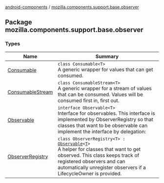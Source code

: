[android-components](../index.md) / [mozilla.components.support.base.observer](./index.md)

## Package mozilla.components.support.base.observer

### Types

| Name | Summary |
|---|---|
| [Consumable](-consumable/index.md) | `class Consumable<T>`<br>A generic wrapper for values that can get consumed. |
| [ConsumableStream](-consumable-stream/index.md) | `class ConsumableStream<T>`<br>A generic wrapper for a stream of values that can be consumed. Values will be consumed first in, first out. |
| [Observable](-observable/index.md) | `interface Observable<T>`<br>Interface for observables. This interface is implemented by ObserverRegistry so that classes that want to be observable can implement the interface by delegation: |
| [ObserverRegistry](-observer-registry/index.md) | `class ObserverRegistry<T> : `[`Observable`](-observable/index.md)`<`[`T`](-observer-registry/index.md#T)`>`<br>A helper for classes that want to get observed. This class keeps track of registered observers and can automatically unregister observers if a LifecycleOwner is provided. |
